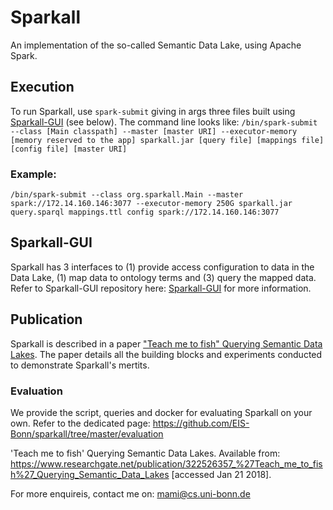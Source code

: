 # Sparkall
An implementation of the so-called Semantic Data Lake, using Apache Spark.

## Execution
To run Sparkall, use `spark-submit` giving in args three files built using [Sparkall-GUI](https://github.com/EIS-Bonn/spakall-gui) (see below).
The command line looks like:
`/bin/spark-submit --class [Main classpath] --master [master URI] --executor-memory [memory reserved to the app] sparkall.jar [query file] [mappings file] [config file] [master URI]`

### Example:
`/bin/spark-submit --class org.sparkall.Main --master spark://172.14.160.146:3077 --executor-memory 250G sparkall.jar query.sparql mappings.ttl config spark://172.14.160.146:3077`

## Sparkall-GUI
Sparkall has 3 interfaces to (1) provide access configuration to data in the Data Lake, (1) map data to ontology terms and (3) query the mapped data. Refer to Sparkall-GUI repository here: [Sparkall-GUI](https://github.com/EIS-Bonn/sparkall-gui) for more information.

## Publication
Sparkall is described in a paper ["Teach me to fish" Querying Semantic Data Lakes](https://www.researchgate.net/publication/322526357_%27Teach_me_to_fish%27_Querying_Semantic_Data_Lakes). The paper details all the building blocks and experiments conducted to demonstrate Sparkall's mertits.

### Evaluation
We provide the script, queries and docker for evaluating Sparkall on your own. Refer to the dedicated page: https://github.com/EIS-Bonn/sparkall/tree/master/evaluation

'Teach me to fish' Querying Semantic Data Lakes. Available from: https://www.researchgate.net/publication/322526357_%27Teach_me_to_fish%27_Querying_Semantic_Data_Lakes [accessed Jan 21 2018]. 

For more enquireis, contact me on: mami@cs.uni-bonn.de
